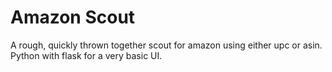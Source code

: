 # Amazon Scout

A rough, quickly thrown together scout for amazon using either upc or asin. Python with flask for a very basic UI.